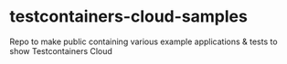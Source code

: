 # testcontainers-cloud-samples
Repo to make public containing various example applications &amp; tests to show Testcontainers Cloud

